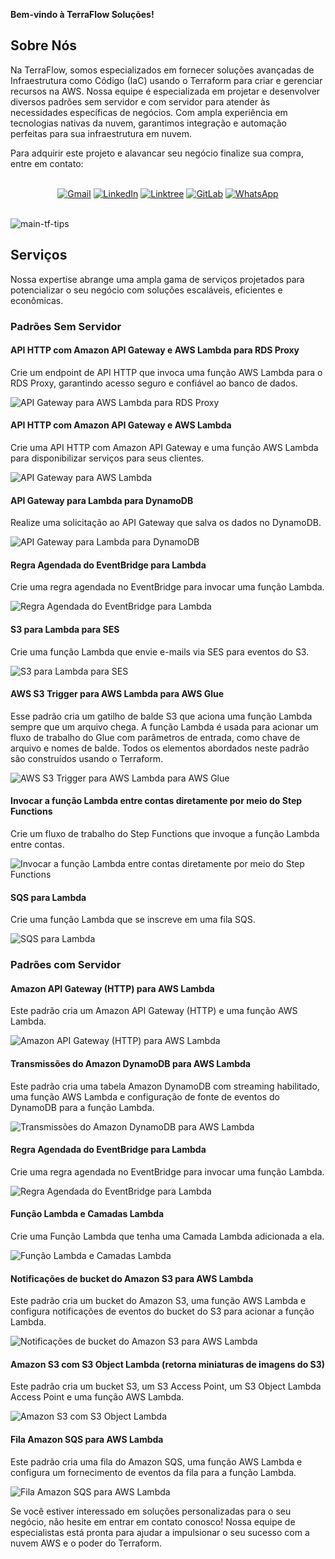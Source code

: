 **Bem-vindo à TerraFlow Soluções!**

## Sobre Nós
Na TerraFlow, somos especializados em fornecer soluções avançadas de Infraestrutura como Código (IaC) usando o Terraform para criar e gerenciar recursos na AWS. Nossa equipe é especializada em projetar e desenvolver diversos padrões sem servidor e com servidor para atender às necessidades específicas de negócios. Com ampla experiência em tecnologias nativas da nuvem, garantimos integração e automação perfeitas para sua infraestrutura em nuvem.

Para adquirir este projeto e alavancar seu negócio finalize sua compra, entre em contato: 

<br>

<div align="center">
  <a href="mailto:devops.davi@gmail.com" target="_blank"><img src="https://img.shields.io/badge/-Gmail-%23333?style=for-the-badge&logo=gmail&logoColor=white" alt="Gmail"></a>
  <a href="https://www.linkedin.com/in/davi-santos-cardoso-da-silva-b4678524a/" target="_blank"><img src="https://img.shields.io/badge/-LinkedIn-%230077B5?style=for-the-badge&logo=linkedin&logoColor=white" alt="LinkedIn"></a>
  <a href="https://linktr.ee/devops_davi" target="_blank"><img src="https://img.shields.io/badge/-Linktree-%23FF5722?style=for-the-badge" alt="Linktree"></a>
  <a href="https://gitlab.com/Noob-Saibot-227410" target="_blank"><img src="https://img.shields.io/badge/-GitLab-%23FCA121?style=for-the-badge&logo=gitlab&logoColor=white" alt="GitLab"></a>
  <a href="https://wa.me/5511976161682?text=Olá,%20estou%20entrando%20em%20contato%20através%20do%20GitHub." target="_blank"><img src="https://img.shields.io/badge/-WhatsApp-%232CA5E0?style=for-the-badge&logo=whatsapp&logoColor=white" alt="WhatsApp"></a>
</div>

<br>

![main-tf-tips](https://github.com/Noob-Saibot-227410/website-a-venda-template-loja-sapatos-roupas/assets/115899706/94cc5887-09af-4f12-8b51-b2c3c65a4d25)

## Serviços
Nossa expertise abrange uma ampla gama de serviços projetados para potencializar o seu negócio com soluções escaláveis, eficientes e econômicas.

### Padrões Sem Servidor

#### API HTTP com Amazon API Gateway e AWS Lambda para RDS Proxy
Crie um endpoint de API HTTP que invoca uma função AWS Lambda para o RDS Proxy, garantindo acesso seguro e confiável ao banco de dados.

![API Gateway para AWS Lambda para RDS Proxy](imgs/1.PNG)

#### API HTTP com Amazon API Gateway e AWS Lambda
Crie uma API HTTP com Amazon API Gateway e uma função AWS Lambda para disponibilizar serviços para seus clientes.

![API Gateway para AWS Lambda](imgs/2.PNG)

#### API Gateway para Lambda para DynamoDB
Realize uma solicitação ao API Gateway que salva os dados no DynamoDB.

![API Gateway para Lambda para DynamoDB](imgs/3.PNG)

#### Regra Agendada do EventBridge para Lambda
Crie uma regra agendada no EventBridge para invocar uma função Lambda.

![Regra Agendada do EventBridge para Lambda](imgs/4.PNG)

#### S3 para Lambda para SES
Crie uma função Lambda que envie e-mails via SES para eventos do S3.

![S3 para Lambda para SES](imgs/5.PNG)

#### AWS S3 Trigger para AWS Lambda para AWS Glue
Esse padrão cria um gatilho de balde S3 que aciona uma função Lambda sempre que um arquivo chega. A função Lambda é usada para acionar um fluxo de trabalho do Glue com parâmetros de entrada, como chave de arquivo e nomes de balde. Todos os elementos abordados neste padrão são construídos usando o Terraform.

![AWS S3 Trigger para AWS Lambda para AWS Glue](imgs/6.PNG)

#### Invocar a função Lambda entre contas diretamente por meio do Step Functions
Crie um fluxo de trabalho do Step Functions que invoque a função Lambda entre contas.

![Invocar a função Lambda entre contas diretamente por meio do Step Functions](imgs/7.PNG)

#### SQS para Lambda
Crie uma função Lambda que se inscreve em uma fila SQS.

![SQS para Lambda](imgs/8.PNG)

### Padrões com Servidor

#### Amazon API Gateway (HTTP) para AWS Lambda
Este padrão cria um Amazon API Gateway (HTTP) e uma função AWS Lambda.

![Amazon API Gateway (HTTP) para AWS Lambda](imgs-servidor/1.PNG)

#### Transmissões do Amazon DynamoDB para AWS Lambda
Este padrão cria uma tabela Amazon DynamoDB com streaming habilitado, uma função AWS Lambda e configuração de fonte de eventos do DynamoDB para a função Lambda.

![Transmissões do Amazon DynamoDB para AWS Lambda](imgs-servidor/2.PNG)

#### Regra Agendada do EventBridge para Lambda
Crie uma regra agendada no EventBridge para invocar uma função Lambda.

![Regra Agendada do EventBridge para Lambda](imgs-servidor/3.PNG)

#### Função Lambda e Camadas Lambda
Crie uma Função Lambda que tenha uma Camada Lambda adicionada a ela.

![Função Lambda e Camadas Lambda](imgs-servidor/4.PNG)

#### Notificações de bucket do Amazon S3 para AWS Lambda
Este padrão cria um bucket do Amazon S3, uma função AWS Lambda e configura notificações de eventos do bucket do S3 para acionar a função Lambda.

![Notificações de bucket do Amazon S3 para AWS Lambda](imgs-servidor/5.PNG)

#### Amazon S3 com S3 Object Lambda (retorna miniaturas de imagens do S3)
Este padrão cria um bucket S3, um S3 Access Point, um S3 Object Lambda Access Point e uma função AWS Lambda.

![Amazon S3 com S3 Object Lambda](imgs-servidor/6.PNG)

#### Fila Amazon SQS para AWS Lambda
Este padrão cria uma fila do Amazon SQS, uma função AWS Lambda e configura um fornecimento de eventos da fila para a função Lambda.

![Fila Amazon SQS para AWS Lambda](imgs-servidor/7.PNG)

Se você estiver interessado em soluções personalizadas para o seu negócio, não hesite em entrar em contato conosco! Nossa equipe de especialistas está pronta para ajudar a impulsionar o seu sucesso com a nuvem AWS e o poder do Terraform.
